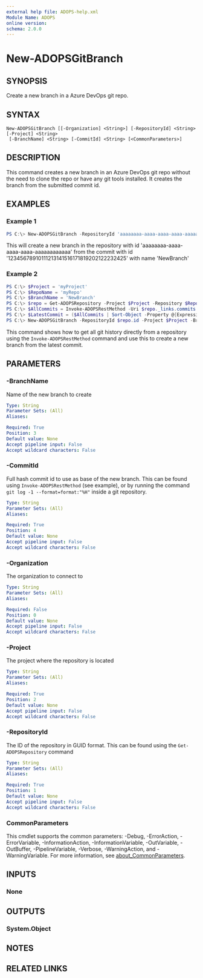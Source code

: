 ```yaml
---
external help file: ADOPS-help.xml
Module Name: ADOPS
online version:
schema: 2.0.0
---
```


# New-ADOPSGitBranch

## SYNOPSIS
Create a new branch in a Azure DevOps git repo. 

## SYNTAX

```
New-ADOPSGitBranch [[-Organization] <String>] [-RepositoryId] <String> [-Project] <String>
 [-BranchName] <String> [-CommitId] <String> [<CommonParameters>]
```

## DESCRIPTION
This command creates a new branch in an Azure DevOps git repo without the need to clone the repo or have any git tools installed.
It creates the branch from the submitted commit id.

## EXAMPLES

### Example 1
```powershell
PS C:\> New-ADOPSGitBranch -RepositoryId 'aaaaaaaa-aaaa-aaaa-aaaa-aaaaaaaaaaaa' -Project 'MyProj' -BranchName 'NewBranch' -CommitId '12345678910111213141516171819202122232425'
```

This will create a new branch in the repository with id 'aaaaaaaa-aaaa-aaaa-aaaa-aaaaaaaaaaaa' from the commit with id '12345678910111213141516171819202122232425' with name 'NewBranch'

### Example 2
```powershell
PS C:\> $Project = 'myProject'
PS C:\> $RepoName = 'myRepo'
PS C:\> $BranchName = 'NewBranch'
PS C:\> $repo = Get-ADOPSRepository -Project $Project -Repository $RepoName
PS C:\> $AllCommits = Invoke-ADOPSRestMethod -Uri $repo._links.commits.href -Method Get | Select-Object -ExpandProperty value 
PS C:\> $LatestCommit = ($AllCommits | Sort-Object -Property @{Expression = {$_.author.date}} -Descending | Select-Object -First 1).commitId
PS C:\> New-ADOPSGitBranch -RepositoryId $repo.id -Project $Project -BranchName $BranchName -CommitId $CommitId

```

This command shows how to get all git history directly from a repository using the `Invoke-ADOPSRestMethod` command and use this to create a new branch from the latest commit. 

## PARAMETERS

### -BranchName
Name of the new branch to create

```yaml
Type: String
Parameter Sets: (All)
Aliases:

Required: True
Position: 3
Default value: None
Accept pipeline input: False
Accept wildcard characters: False
```

### -CommitId
Full hash commit id to use as base of the new branch.
This can be found using `Invoke-ADOPSRestMethod` (see example), or by running the command `git log -1 --format=format:"%H"` inside a git repository.

```yaml
Type: String
Parameter Sets: (All)
Aliases:

Required: True
Position: 4
Default value: None
Accept pipeline input: False
Accept wildcard characters: False
```

### -Organization
The organization to connect to

```yaml
Type: String
Parameter Sets: (All)
Aliases:

Required: False
Position: 0
Default value: None
Accept pipeline input: False
Accept wildcard characters: False
```

### -Project
The project where the repository is located

```yaml
Type: String
Parameter Sets: (All)
Aliases:

Required: True
Position: 2
Default value: None
Accept pipeline input: False
Accept wildcard characters: False
```

### -RepositoryId
The ID of the repository in GUID format.
This can be found using the `Get-ADOPSRepository` command

```yaml
Type: String
Parameter Sets: (All)
Aliases:

Required: True
Position: 1
Default value: None
Accept pipeline input: False
Accept wildcard characters: False
```

### CommonParameters
This cmdlet supports the common parameters: -Debug, -ErrorAction, -ErrorVariable, -InformationAction, -InformationVariable, -OutVariable, -OutBuffer, -PipelineVariable, -Verbose, -WarningAction, and -WarningVariable. For more information, see [about_CommonParameters](http://go.microsoft.com/fwlink/?LinkID=113216).

## INPUTS

### None

## OUTPUTS

### System.Object
## NOTES

## RELATED LINKS
